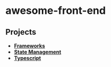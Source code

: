 # awesome-front-end

## Projects

- [**Frameworks**](projects/frameworks.md)
- [**State Management**](projects/state-management.md)
- [**Typescript**](projects/typescript.md)
